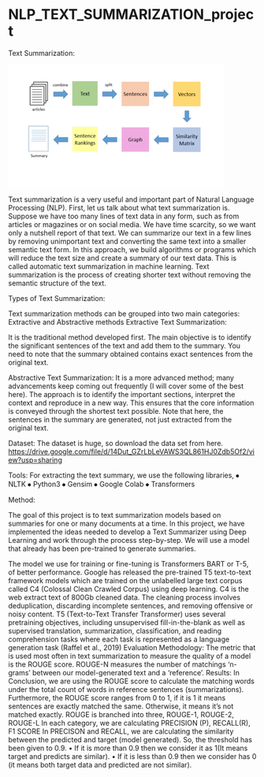 # NLP_TEXT_SUMMARIZATION_project
Text Summarization:

![](tx.png)

Text summarization is a very useful and important part of Natural Language Processing (NLP). First, let us talk about what text summarization is. Suppose we have too many lines of text data in any form, such as from articles or magazines or on social media. We have time scarcity, so we want only a nutshell report of that text. We can summarize our text in a few lines by removing unimportant text and converting the same text into a smaller semantic text form.
In this approach, we build algorithms or programs which will reduce the text size and create a summary of our text data. This is called automatic text summarization in machine learning. Text summarization is the process of creating shorter text without removing the semantic structure of the text.

Types of Text Summarization:

Text summarization methods can be grouped into two main categories: Extractive and Abstractive methods
Extractive Text Summarization:

It is the traditional method developed first. The main objective is to identify the significant sentences of the text and add them to the summary. You need to note that the summary obtained contains exact sentences from the original text.

Abstractive Text Summarization:
It is a more advanced method; many advancements keep coming out frequently (I will cover some of the best here). The approach is to identify the important sections, interpret the context and reproduce in a new way. This ensures that the core information is conveyed through the shortest text possible. Note that here, the sentences in the summary are generated, not just extracted from the original text.

Dataset:
    The dataset is huge, so download the data set from here.
   https://drive.google.com/file/d/14Dut_GZrLbLeVAWS3QL861HJ0Zdb5Of2/view?usp=sharing

Tools: 
For extracting the text summary, we use the following libraries,
⦁	NLTK
⦁	Python3
⦁	Gensim
⦁	Google Colab
⦁	Transformers

Method:  

The goal of this project is to text summarization models based on summaries for one or many documents at a time.  In this project, we have implemented the ideas needed to develop a Text Summarizer using Deep Learning and work through the process step-by-step.
We will use a model that already has been pre-trained to generate summaries. 

The model we use for training or fine-tuning is Transformers BART or T-5, of better performance. Google has released the pre-trained T5 text-to-text framework models which are trained on the unlabelled large text corpus called C4 (Colossal Clean Crawled Corpus) using deep learning. C4 is the web extract text of 800Gb cleaned data. The cleaning process involves deduplication, discarding incomplete sentences, and removing offensive or noisy content. T5 (Text-to-Text Transfer Transformer) uses several pretraining objectives, including unsupervised fill-in-the-blank as well as supervised translation, summarization, classification, and reading comprehension tasks where each task is represented as a language generation task (Raffel et al., 2019) 
Evaluation Methodology:
The metric that is used most often in text summarization to measure the quality of a model is the ROUGE score. 
ROUGE-N measures the number of matchings ‘n-grams’ between our model-generated text and a ‘reference’.
Results:
In Conclusion, we are using the ROUGE score to calculate the matching words under the total count of words in reference sentences (summarizations). Furthermore, the ROUGE score ranges from 0 to 1, if it is 1 it means sentences are exactly matched the same. Otherwise, it means it’s not matched exactly.
ROUGE is branched into three, ROUGE-1, ROUGE-2, ROUGE-L
In each category, we are calculating PRECISION (P), RECALL(R), F1 SCORE 
In PRECISON and RECALL, we are calculating the similarity between the predicted and target (model generated).
So, the threshold has been given to 0.9.
•	If it is more than 0.9 then we consider it as 1(It means target and predicts are similar). 
•	If it is less than 0.9 then we consider has 0 (it means both target data and predicted are not similar).



